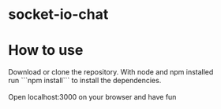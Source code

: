 ﻿# socket-io-chat

<h1>How to use</h1>
<p>Download or clone the repository. With node and npm installed <br>
run ```npm install``` to install the dependencies. <br> <br>
  Open localhost:3000 on your browser and have fun
</p>
